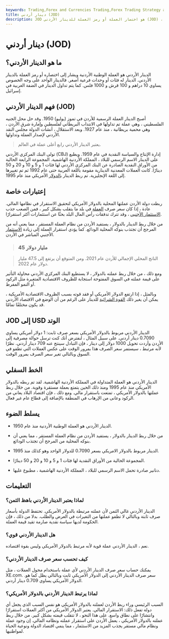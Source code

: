 ```yaml
---
keywords: Trading,Forex and Currencies Trading,Forex Trading Strategy and Education,Strategy and Education
title: دينار أردني (JOD)
description: JOD هو اختصار العملة أو رمز العملة للدينار الأردني (JOD) ، العملة الرسمية في الأردن. تعرف على معلومات حول ربط الدينار الأردني بالدولار الأمريكي.
---
```


# دينار أردني (JOD)
## ما هو الدينار الأردني؟

الدينار الأردني هو العملة الوطنية الأردنية ويشار إلى اختصاره أو رمز العملة بالدينار الأردني. الدينار له فئات أو وحدات فرعية أصغر. فالدينار الواحد على وجه الخصوص يساوي 10 دراهم و 100 قرش و 1000 فلس. كما يتم تداول الدينار في الضفة الغربية في إسرائيل.

## فهم الدينار الأردني (JOD)

أصبح الدينار العملة الرسمية للأردن في تموز (يوليو) 1950. وقد حل محل الجنيه الفلسطيني ، وهي عملة تم تداولها في الانتداب البريطاني لفلسطين وإمارة شرق الأردن ، وهي محمية بريطانية ، منذ عام 1927. وبعد الاستقلال ، أنشأت الدولة مجلس النقد الأردني لإصدار العملة وتداولها.

> يعتبر الدينار الأردني رابع أعلى عملة في العالم.

>

تولى البنك المركزي الأردني (CBJ) إدارة الإنتاج والسياسة النقدية في عام 1959. ويطبع على الدينار الاسم الرسمي للبلاد ، المملكة الأردنية الهاشمية. المجموعة الرابعة الحالية من الأوراق النقدية الصادرة عن البنك المركزي الأردني لها فئات 1 و 5 و 10 و 20 و 50 دينارًا. كانت العملات المعدنية الدينارية مقومة باللغة العربية حتى عام 1992 ثم تم تغييرها إلى اللغة الإنجليزية. تم ربط الدينار [بالدولار](/pegging) الأمريكي منذ عام 1995.

## إعتبارات خاصة

ربطت دولة الأردن عملتها المحلية بالدولار الأمريكي لتحقيق الاستقرار في نظامها المالي. عادة ، إذا كان سعر صرف [العملة](/currency) في بلد ما يتقلب بشكل كبير ، فمن الصعب جذب [الاستثمار الأجنبي](/foreign-investment) ، وقد تترك تدفقات رأس المال البلد بحثًا عن استثمارات أكثر استقرارًا.

من خلال ربط الدينار بالدولار ، يستفيد الأردن من نظام العملة المستقر ، مما يعني أنه من المرجح أن تجتذب بنوكه المحلية الودائع. كما يؤدي استقرار العملة إلى زيادة [الاستثمار](/fdi) الأجنبي المباشر في الأردن.

> ### 45 مليار دولار

> الناتج المحلي الإجمالي للأردن عام 2021. ومن المتوقع أن يرتفع إلى 47.5 مليار دولار عام 2022.

>

ومع ذلك ، من خلال ربط عملته بالدولار ، لا يستطيع البنك المركزي الأردني محاولة التأثير على قيمة عملته في السوق المفتوحة استجابة للظروف الاقتصادية المتغيرة مثل الركود أو النمو المفرط.

وبالمثل ، إذا ارتفع الدولار الأمريكي أو فقد قوته بسبب الظروف الاقتصادية الأمريكية ، يمكن أن يغير ذلك [القوة الشرائية](/buyingpower) للدينار على الرغم من أن الوضع في الاقتصاد الأردني قد يكون مختلفًا تمامًا.

## JOD إلى USD الوتد

الدينار الأردني مربوط بالدولار الأمريكي بسعر صرف ثابت: 1 دولار أمريكي يساوي 0.7090 دينار أردني. على سبيل المثال ، لنفترض أنك كنت ترسل حوالة مصرفية إلى الأردن وأردت تحويل 1000 دولار إلى دينار ، فإن التبادل سينتج عنه 709 دينار أردني. نظرًا لأنه مرتبط ، سيستمر سعر الصرف هذا بمرور الوقت على عكس العملات التي تطفو في السوق وبالتالي تغير سعر الصرف بمرور الوقت.

## الخط السفلي

الدينار الأردني هو العملة المتداولة في المملكة الأردنية الهاشمية. لقد تم ربطه بالدولار الأمريكي منذ عام 1995 ومنذ ذلك الحين يتمتع بعملة مستقرة وقوية. من خلال ربط عملتها بالدولار الأمريكي ، تمتعت باستقرار مالي. ومع ذلك ، فإن اقتصاد البلاد يعاني من الركود وعانى من الإرهاب في المنطقة بالإضافة إلى قطاع عام غير فعال.

## يسلط الضوء

- الدينار الأردني هو العملة الوطنية الأردنية منذ عام 1950.

- من خلال ربط الدينار بالدولار ، يستفيد الأردن من نظام العملة المستقر ، مما يعني أن بنوكه المحلية من المرجح أن تجتذب الودائع.

- الدينار مربوط بالدولار الامريكي بسعر 0.7090 للدولار الواحد وهو كذلك منذ 1995.

- المجموعة الحالية من الأوراق النقدية لها فئات 1 و 5 و 10 و 20 و 50 دينارًا.

- دنانير صادرة تحمل الاسم الرسمي للبلاد ، المملكة الأردنية الهاشمية ، مطبوع عليها.

## التعليمات

### لماذا يعتبر الدينار الأردني باهظ الثمن؟

الدينار الأردني غالي الثمن لأن عملته مرتبطة بالدولار الأمريكي. تحتفظ الدولة بأسعار صرف ثابتة وبالتالي لا تطفو عملتها من التغيرات في العرض والطلب. بدلا من ذلك ، فإن الحكومة لديها سياسة نقدية صارمة تقيد قيمة العملة.

### هل الدينار الأردني قوي؟

نعم ، الدينار الأردني عملة قوية لأنه مرتبط بالدولار الأمريكي وليس بقوة اقتصاده.

### كيف تحسب سعر صرف الدينار الأردني؟

يمكنك حساب سعر صرف الدينار الأردني لأي عملة باستخدام محول العملات ، مثل XE.com. سعر صرف الدينار الأردني إلى الدولار الأمريكي ثابت وبالتالي يظل كما هو. الدولار الأمريكي يساوي 0.709 دينار أردني.

### لماذا يرتبط الدينار الأردني بالدولار الأمريكي؟

السبب الرئيسي وراء ربط الأردن لعملته بالدولار الأمريكي هو نفس السبب الذي يجعل أي دولة تفعل ذلك: الاستقرار المالي. يعتبر الدولار الأمريكي من أكثر العملات استقرارًا وانتشارًا على نطاق واسع. على هذا النحو ، لا تتقلب قيمته بشكل كبير. من خلال ربط عملته بالدولار الأمريكي ، يعمل الأردن على استقرار عملته ونظامه المالي. إن وجود عملة ونظام مالي مستقر يجذب المزيد من الاستثمار ، مما ينمي اقتصاد الدولة ونوعية الحياة لمواطنيها.

